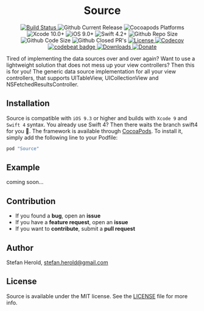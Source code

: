 <h1 align="center">Source</h1>

<p align="center">
  <a href="https://app.bitrise.io/app/736b307f260652e6#/builds">
    <img alt="Build Status" src="https://app.bitrise.io/app/736b307f260652e6/status.svg?token=9QuSr9PfsuRKUo99q2Jc2w&branch=develop" />
  </a>
  <img alt="Github Current Release" src="https://img.shields.io/github/release/blackjacx/Source.svg" /> 
  <img alt="Cocoapods Platforms" src="https://img.shields.io/cocoapods/p/Source.svg" />
  <img alt="Xcode 10.0+" src="https://img.shields.io/badge/Xcode-10.0%2B-blue.svg" />
  <img alt="iOS 9.0+" src="https://img.shields.io/badge/iOS-9.0%2B-blue.svg" />
  <img alt="Swift 4.2+" src="https://img.shields.io/badge/Swift-4.2%2B-orange.svg" />
  <img alt="Github Repo Size" src="https://img.shields.io/github/repo-size/blackjacx/Source.svg" />
  <img alt="Github Code Size" src="https://img.shields.io/github/languages/code-size/blackjacx/Source.svg" />
  <img alt="Github Closed PR's" src="https://img.shields.io/github/issues-pr-closed/blackjacx/Source.svg" />
  <!-- <a href="https://github.com/Carthage/Carthage">
    <img alt="Carthage compatible" src="https://img.shields.io/badge/Carthage-Compatible-brightgreen.svg?style=flat" />
  </a> -->
  <a href="https://github.com/Blackjacx/Source/blob/develop/LICENSE?raw=true">
    <img alt="License" src="https://img.shields.io/cocoapods/l/Source.svg?style=flat" />
  </a>
  <a href="https://codecov.io/gh/blackjacx/Source">
    <img alt="Codecov" src="https://codecov.io/gh/blackjacx/Source/branch/develop/graph/badge.svg" />
  </a>
  <a href="https://codebeat.co/projects/github-com-blackjacx-source-develop">
    <img alt="codebeat badge" src="https://codebeat.co/badges/c74826a3-8f8b-41da-8daf-2bdfecc2163e" />
  </a>  
  <a href="https://cocoapods.org/pods/source">
    <img alt="Downloads" src="https://img.shields.io/cocoapods/dt/Source.svg?maxAge=3600&style=flat" />
  </a>
  <a href="https://www.paypal.me/STHEROLD">
    <img alt="Donate" src="https://img.shields.io/badge/Donate-PayPal-blue.svg"/>
  </a>
</p>

Tired of implementing the data sources over and over again? Want to use a lightweight solution that does not mess up your view controllers? Then this is for you! The generic data source implementation for all your view controllers, that supports UITableView, UICollectionView and NSFetchedResultsController.

## Installation

Source is compatible with `iOS 9.3` or higher and builds with `Xcode 9` and `Swift 4` syntax. You already use Swift 4? Then there waits the branch swift4 for you 💪. The framework is available through [CocoaPods](http://cocoapods.org). To install it, simply add the following line to your Podfile:

```ruby
pod "Source"
```

## Example
coming soon...

## Contribution

- If you found a **bug**, open an **issue**
- If you have a **feature request**, open an **issue**
- If you want to **contribute**, submit a **pull request**

## Author

Stefan Herold, stefan.herold@gmail.com

## License

Source is available under the MIT license. See the [LICENSE](LICENSE.md) file for more info.
